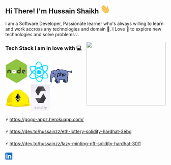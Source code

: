 ## Hi There! I'm Hussain Shaikh <img src="/wave.gif" width="30">
I am a Software Developer, Passionate learner who's always willing to learn and work accross any technologies and domain 🔮. I Love 🖤 to explore new technologies and solve problems💡.

<img src="/git.gif" width="250" height="200" style="width: 250px;height: 200px;justify-content:center" align="right" />

### Tech Stack I am in love with 💻
<img src="/nodejs.gif" width="70"><img src="/react.gif" width="70"><img src="/php.gif" width="70"><img src="/hardhat.png" width="80"><img src="/sol2.jpeg" width="60">

⚡ https://gogo-appz.herokuapp.com/

⚡ https://dev.to/hussainzz/eth-lottery-solidity-hardhat-3ebg

⚡ https://dev.to/hussainzz/lazy-minting-nft-solidity-hardhat-30l1

<a href="https://www.linkedin.com/in/hussain-shaikh-12106b103/">
  <img align="left" alt="Hussain's LinkedIN" width="22px" src="/linkedin.svg" />
</a>
